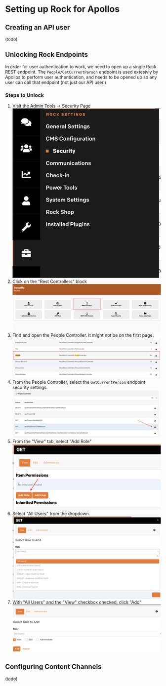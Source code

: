 # Setting up Rock for Apollos

## Creating an API user

(todo)

## Unlocking Rock Endpoints

In order for user authentication to work, we need to open up a single Rock REST endpoint. The `People/GetCurrentPerson` endpoint is used extesivly by Apollos to perform user authentication, and needs to be opened up so any user can call that endpoint (not just our API user.)

### Steps to Unlock

1. Visit the Admin Tools -> Security Page
![step1](./doc-images/cu-step1.png)
2. Click on the "Rest Controllers" block
![step2](./doc-images/cu-step2.png)
3. Find and open the People Controller. It might not be on the first page.
![step3](./doc-images/cu-step3.png)
4. From the People Controller, select the `GetCurrentPerson` endpoint security settings.
![step4](./doc-images/cu-step4.png)
5. From the "View" tab, select "Add Role"
![step5](./doc-images/cu-step5.png)
6. Select "All Users" from the dropdown.
![step6](./doc-images/cu-step6.png)
7. With "All Users" and the "View" checkbox checked, click "Add"
![step7](./doc-images/cu-step7.png)


## Configuring Content Channels

(todo)